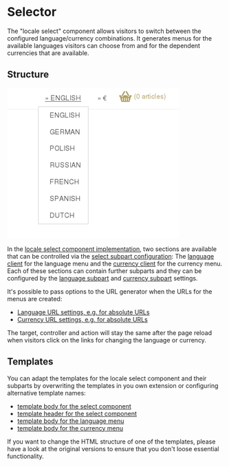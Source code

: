 # Selector

The "locale select" component allows visitors to switch between the configured language/currency combinations. It generates menus for the available languages visitors can choose from and for the dependent currencies that are available.

## Structure

![Aimeos-locale-select](Aimeos-locale-select.png)

In the [locale select component implementation](../../config/client-html/locale-select.md#name), two sections are available that can be controlled via the [select subpart configuration](../../config/client-html/locale-select.md#subparts): The [language client](../../config/client-html/locale-select.md#name_1) for the language menu and the [currency client](../../config/client-html/locale-select.md#name) for the currency menu. Each of these sections can contain further subparts and they can be configured by the [language subpart](../../config/client-html/locale-select.md#standardsubparts_1) and [currency subpart](../../config/client-html/locale-select.md#standardsubparts) settings.

It's possible to pass options to the URL generator when the URLs for the menus are created:

* [Language URL settings, e.g. for absolute URLs](../../config/client-html/locale-select.md#urlconfig_1)
* [Currency URL settings, e.g. for absolute URLs](../../config/client-html/locale-select.md#urlconfig)

The target, controller and action will stay the same after the page reload when visitors click on the links for changing the language or currency.

## Templates

You can adapt the templates for the locale select component and their subparts by overwriting the templates in you own extension or configuring alternative template names:

* [template body for the select component](../../config/client-html/locale-select.md#template-body)
* [template header for the select component](../../config/client-html/locale-select.md#template-header)
* [template body for the language menu](../../config/client-html/locale-select.md#standardtemplate-body_1)
* [template body for the currency menu](../../config/client-html/locale-select.md#standardtemplate-body)

If you want to change the HTML structure of one of the templates, please have a look at the original versions to ensure that you don't loose essential functionality.